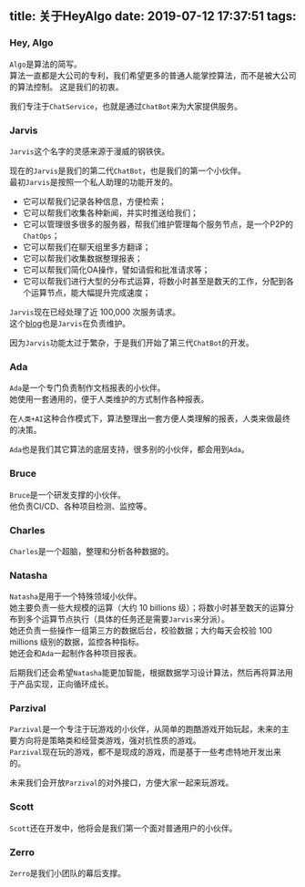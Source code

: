 title: 关于HeyAlgo
date: 2019-07-12 17:37:51
tags:
---
### Hey, Algo

``Algo``是算法的简写。  
算法一直都是大公司的专利，我们希望更多的普通人能掌控算法，而不是被大公司的算法控制。
这是我们的初衷。

我们专注于``ChatService``，也就是通过``ChatBot``来为大家提供服务。  

### Jarvis

``Jarvis``这个名字的灵感来源于漫威的钢铁侠。

现在的``Jarvis``是我们的第二代``ChatBot``，也是我们的第一个小伙伴。  
最初``Jarvis``是按照一个私人助理的功能开发的。
- 它可以帮我们记录各种信息，方便检索；
- 它可以帮我们收集各种新闻，并实时推送给我们；
- 它可以管理很多很多的服务器，帮我们维护管理每个服务节点，是一个P2P的``ChatOps``；
- 它可以帮我们在聊天组里多方翻译；
- 它可以帮我们收集数据整理报表；
- 它可以帮我们简化OA操作，譬如请假和批准请求等；  
- 它可以帮我们进行大型的分布式运算，将数小时甚至是数天的工作，分配到各个运算节点，能大幅提升完成速度；

``Jarvis``现在已经处理了近 100,000 次服务请求。  
这个[blog](https://blog.heyalgo.io)也是``Jarvis``在负责维护。

因为``Jarvis``功能太过于繁杂，于是我们开始了第三代``ChatBot``的开发。

### Ada

``Ada``是一个专门负责制作文档报表的小伙伴。  
她使用一套通用的，便于人类维护的方式制作各种报表。  

在``人类+AI``这种合作模式下，算法整理出一套方便人类理解的报表，人类来做最终的决策。  

``Ada``也是我们其它算法的底层支持，很多别的小伙伴，都会用到``Ada``。

### Bruce

``Bruce``是一个研发支撑的小伙伴。  
他负责CI/CD、各种项目检测、监控等。  

### Charles

``Charles``是一个超脑，整理和分析各种数据的。

### Natasha

``Natasha``是用于一个特殊领域小伙伴。  
她主要负责一些大规模的运算（大约 10 billions 级）；将数小时甚至数天的运算分布到多个运算节点执行（具体的任务还是需要``Jarvis``来分派）。  
她还负责一些操作一组第三方的数据后台，校验数据；大约每天会校验 100 millions 级别的数据，监控各种指标。  
她还会和``Ada``一起制作各种项目报表。  

后期我们还会希望``Natasha``能更加智能，根据数据学习设计算法，然后再将算法用于产品实现，正向循环成长。

### Parzival

``Parzival``是一个专注于玩游戏的小伙伴，从简单的跑酷游戏开始玩起，未来的主要方向将是策略类和经营类游戏，强对抗性质的游戏。  
``Parzival``现在玩的游戏，都不是现成的游戏，而是基于一些考虑特地开发出来的。  

未来我们会开放``Parzival``的对外接口，方便大家一起来玩游戏。

### Scott

``Scott``还在开发中，他将会是我们第一个面对普通用户的小伙伴。  

### Zerro

``Zerro``是我们小团队的幕后支撑。  